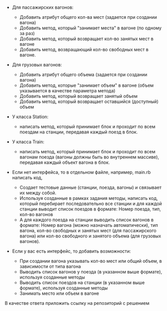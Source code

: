 * Для пассажирских вагонов:
  - Добавить атрибут общего кол-ва мест (задается при создании вагона)
  - Добавить метод, который "занимает места" в вагоне (по одному за раз)
  - Добавить метод, который возвращает кол-во занятых мест в вагоне
  - Добавить метод, возвращающий кол-во свободных мест в вагоне.


* Для грузовых вагонов:
  - Добавить атрибут общего объема (задается при создании вагона)
  - Добавить метод, которые "занимает объем" в вагоне (объем указывается в качестве параметра метода)
  - Добавить метод, который возвращает занятый объем
  - Добавить метод, который возвращает оставшийся (доступный) объем


* У класса Station:
  - написать метод, который принимает блок и проходит по всем поездам на станции, передавая каждый поезд в блок.


* У класса Train:
  - написать метод, который принимает блок и проходит по всем вагонам поезда (вагоны должны быть во внутреннем массиве), передавая каждый объект вагона в блок.


* Если нет интерфейса, то в отдельном файле, например, main.rb написать код,
  - Создает тестовые данные (станции, поезда, вагоны) и связывает их между собой.
  - Используя созданные в рамках задания методы, написать код, который перебирает последовательно все станции и для каждой станции выводит список поездов в формате: Номер поезда, тип, кол-во вагонов
  - А для каждого поезда на станции выводить список вагонов в формате:  Номер вагона (можно назначать автоматически), тип вагона, кол-во свободных и занятых мест (для пассажирского вагона) или кол-во свободного и занятого объема (для грузовых вагонов).


* Если у вас есть интерфейс, то добавить возможности:
  - При создании вагона указывать кол-во мест или общий объем, в зависимости от типа вагона
  - Выводить список вагонов у поезда (в указанном выше формате), используя созданные методы
  - Выводить список поездов на станции (в указанном выше формате), используя  созданные методы
  - Занимать место или объем в вагоне


В качестве ответа приложить ссылку на репозиторий с решением
